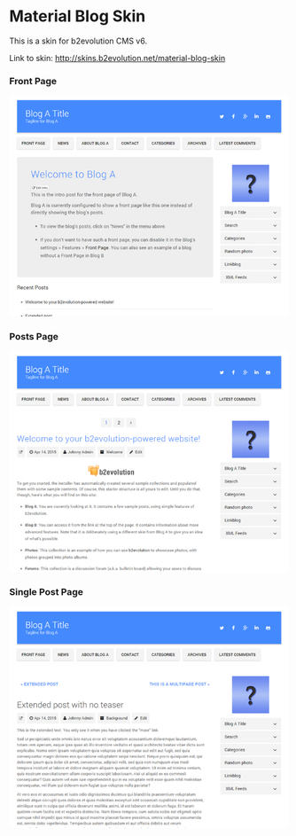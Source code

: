 # Material Blog Skin

This is a skin for b2evolution CMS v6.

Link to skin: http://skins.b2evolution.net/material-blog-skin

### Front Page

![disp=front](skinshot_front.jpg)

### Posts Page

![disp=posts](skinshot_posts.jpg)

### Single Post Page

![disp=single](skinshot_single.jpg)
